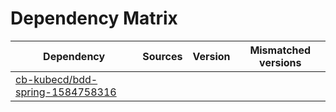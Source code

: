 # Dependency Matrix

Dependency | Sources | Version | Mismatched versions
---------- | ------- | ------- | -------------------
[cb-kubecd/bdd-spring-1584758316](https://github.com/cb-kubecd/bdd-spring-1584758316.git) |  | []() | 
